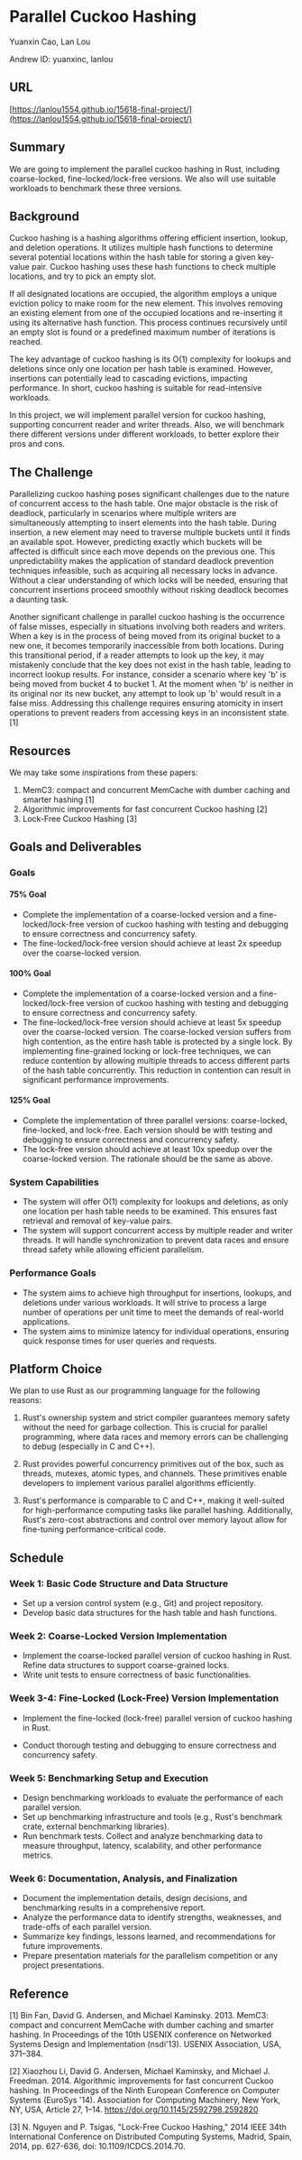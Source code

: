 # Parallel Cuckoo Hashing

Yuanxin Cao, Lan Lou

Andrew ID: yuanxinc, lanlou

## URL

[https://lanlou1554.github.io/15618-final-project/](https://lanlou1554.github.io/15618-final-project/)

## Summary

We are going to implement the parallel cuckoo hashing in Rust, including coarse-locked, fine-locked/lock-free versions. We also will use suitable workloads to benchmark these three versions.

## Background

Cuckoo hashing is a hashing algorithms offering efficient insertion, lookup, and deletion operations. It utilizes multiple hash functions to determine several potential locations within the hash table for storing a given key-value pair. Cuckoo hashing uses these hash functions to check multiple locations, and try to pick an empty slot.

If all designated locations are occupied, the algorithm employs a unique eviction policy to make room for the new element. This involves removing an existing element from one of the occupied locations and re-inserting it using its alternative hash function. This process continues recursively until an empty slot is found or a predefined maximum number of iterations is reached.

The key advantage of cuckoo hashing is its O(1) complexity for lookups and deletions since only one location per hash table is examined. However, insertions can potentially lead to cascading evictions, impacting performance. In short, cuckoo hashing is suitable for read-intensive workloads.

In this project, we will implement parallel version for cuckoo hashing, supporting concurrent reader and writer threads. Also, we will benchmark there different versions under different workloads, to better explore their pros and cons.

## The Challenge

Parallelizing cuckoo hashing poses significant challenges due to the nature of concurrent access to the hash table. One major obstacle is the risk of deadlock, particularly in scenarios where multiple writers are simultaneously attempting to insert elements into the hash table. During insertion, a new element may need to traverse multiple buckets until it finds an available spot. However, predicting exactly which buckets will be affected is difficult since each move depends on the previous one. This unpredictability makes the application of standard deadlock prevention techniques infeasible, such as acquiring all necessary locks in advance. Without a clear understanding of which locks will be needed, ensuring that concurrent insertions proceed smoothly without risking deadlock becomes a daunting task.

Another significant challenge in parallel cuckoo hashing is the occurrence of false misses, especially in situations involving both readers and writers. When a key is in the process of being moved from its original bucket to a new one, it becomes temporarily inaccessible from both locations. During this transitional period, if a reader attempts to look up the key, it may mistakenly conclude that the key does not exist in the hash table, leading to incorrect lookup results. For instance, consider a scenario where key 'b' is being moved from bucket 4 to bucket 1. At the moment when 'b' is neither in its original nor its new bucket, any attempt to look up 'b' would result in a false miss. Addressing this challenge requires ensuring atomicity in insert operations to prevent readers from accessing keys in an inconsistent state.[1]

## Resources

We may take some inspirations from these papers:
1. MemC3: compact and concurrent MemCache with dumber caching and smarter hashing [1]
2. Algorithmic improvements for fast concurrent Cuckoo hashing [2]
3. Lock-Free Cuckoo Hashing [3]

## Goals and Deliverables

### Goals

#### 75% Goal

- Complete the implementation of a coarse-locked version and a fine-locked/lock-free version of cuckoo hashing with testing and debugging to ensure correctness and concurrency safety.
- The fine-locked/lock-free version should achieve at least 2x speedup over the coarse-locked version.

#### 100% Goal

- Complete the implementation of a coarse-locked version and a fine-locked/lock-free version of cuckoo hashing with testing and debugging to ensure correctness and concurrency safety.
- The fine-locked/lock-free version should achieve at least 5x speedup over the coarse-locked version. The coarse-locked version suffers from high contention, as the entire hash table is protected by a single lock. By implementing fine-grained locking or lock-free techniques, we can reduce contention by allowing multiple threads to access different parts of the hash table concurrently. This reduction in contention can result in significant performance improvements.

#### 125% Goal

- Complete the implementation of three parallel versions: coarse-locked, fine-locked, and lock-free. Each version should be with testing and debugging to ensure correctness and concurrency safety.
- The lock-free version should achieve at least 10x speedup over the coarse-locked version. The rationale should be the same as above.

### System Capabilities

- The system will offer O(1) complexity for lookups and deletions, as only one location per hash table needs to be examined. This ensures fast retrieval and removal of key-value pairs.
- The system will support concurrent access by multiple reader and writer threads. It will handle synchronization to prevent data races and ensure thread safety while allowing efficient parallelism.

### Performance Goals

- The system aims to achieve high throughput for insertions, lookups, and deletions under various workloads. It will strive to process a large number of operations per unit time to meet the demands of real-world applications.
- The system aims to minimize latency for individual operations, ensuring quick response times for user queries and requests.

## Platform Choice

We plan to use Rust as our programming language for the following reasons:

1. Rust's ownership system and strict compiler guarantees memory safety without the need for garbage collection. This is crucial for parallel programming, where data races and memory errors can be challenging to debug (especially in C and C++).

2. Rust provides powerful concurrency primitives out of the box, such as threads, mutexes, atomic types, and channels. These primitives enable developers to implement various parallel algorithms efficiently.

3. Rust's performance is comparable to C and C++, making it well-suited for high-performance computing tasks like parallel hashing. Additionally, Rust's zero-cost abstractions and control over memory layout allow for fine-tuning performance-critical code.

## Schedule

### Week 1: Basic Code Structure and Data Structure

- Set up a version control system (e.g., Git) and project repository.
- Develop basic data structures for the hash table and hash functions.

### Week 2: Coarse-Locked Version Implementation

- Implement the coarse-locked parallel version of cuckoo hashing in Rust. Refine data structures to support coarse-grained locks.
- Write unit tests to ensure correctness of basic functionalities.

<!-- ### Week 3: Fine-Locked Version Implementation

- Implement the fine-locked parallel version of cuckoo hashing in Rust.
- Refine data structures to support finer-grained locking at the bucket or cell level.
- Incorporate more sophisticated concurrency control mechanisms.
- Write additional unit tests and integration tests to validate the implementation. -->

<!-- ### Week 4: Lock-Free Version Implementation

- Implement the lock-free parallel version of cuckoo hashing in Rust.
- Utilize atomic operations and synchronization primitives to achieve thread safety without explicit locking.
- Conduct thorough testing and debugging to ensure correctness and concurrency safety. -->

### Week 3-4: Fine-Locked (Lock-Free) Version Implementation

- Implement the fine-locked (lock-free) parallel version of cuckoo hashing in Rust.
<!-- - Utilize atomic operations and synchronization primitives to achieve thread safety without explicit locking. -->
- Conduct thorough testing and debugging to ensure correctness and concurrency safety.

### Week 5: Benchmarking Setup and Execution

- Design benchmarking workloads to evaluate the performance of each parallel version.
- Set up benchmarking infrastructure and tools (e.g., Rust's benchmark crate, external benchmarking libraries).
- Run benchmark tests. Collect and analyze benchmarking data to measure throughput, latency, scalability, and other performance metrics.

### Week 6: Documentation, Analysis, and Finalization

- Document the implementation details, design decisions, and benchmarking results in a comprehensive report.
- Analyze the performance data to identify strengths, weaknesses, and trade-offs of each parallel version.
- Summarize key findings, lessons learned, and recommendations for future improvements.
- Prepare presentation materials for the parallelism competition or any project presentations.

## Reference

[1] Bin Fan, David G. Andersen, and Michael Kaminsky. 2013. MemC3: compact and concurrent MemCache with dumber caching and smarter hashing. In Proceedings of the 10th USENIX conference on Networked Systems Design and Implementation (nsdi'13). USENIX Association, USA, 371–384.

[2] Xiaozhou Li, David G. Andersen, Michael Kaminsky, and Michael J. Freedman. 2014. Algorithmic improvements for fast concurrent Cuckoo hashing. In Proceedings of the Ninth European Conference on Computer Systems (EuroSys '14). Association for Computing Machinery, New York, NY, USA, Article 27, 1–14. https://doi.org/10.1145/2592798.2592820

[3] N. Nguyen and P. Tsigas, "Lock-Free Cuckoo Hashing," 2014 IEEE 34th International Conference on Distributed Computing Systems, Madrid, Spain, 2014, pp. 627-636, doi: 10.1109/ICDCS.2014.70.